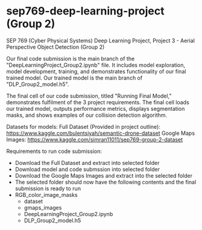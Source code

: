 # sep769-deep-learning-project (Group 2)
SEP 769 (Cyber Physical Systems) Deep Learning Project, Project 3 - Aerial Perspective Object Detection (Group 2)

Our final code submission is the main branch of the "DeepLearningProject_Group2.ipynb" file. It includes model exploration, model development, training, and demonstrates functionality of our final trained model. Our trained model is the main branch of "DLP_Group2_model.h5".

The final cell of our code submission, titled "Running Final Model," demonstrates fulfilment of the 3 project requirements. The final cell loads our trained model, outputs performance metrics, displays segmentation masks, and shows examples of our collision detection algorithm.


Datasets for models:
Full Dataset (Provided in project outline): https://www.kaggle.com/bulentsiyah/semantic-drone-dataset
Google Maps Images: https://www.kaggle.com/simran11011/sep769-group-2-dataset


Requirements to run code submission:
* Download the Full Dataset and extract into selected folder
* Download model and code submssion into selected folder
* Download the Google Maps Images and extract into the selected folder
* The selected folder should now have the following contents and the final submission is ready to run
* RGB_color_image_masks
  * dataset
  * gmaps_images
  * DeepLearningProject_Group2.ipynb
  * DLP_Group2_model.h5
